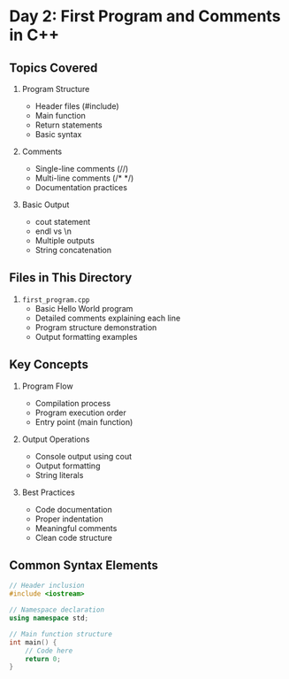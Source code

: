 # Day 2: First Program and Comments in C++

## Topics Covered

1. Program Structure

   - Header files (#include)
   - Main function
   - Return statements
   - Basic syntax

2. Comments

   - Single-line comments (//)
   - Multi-line comments (/\* \*/)
   - Documentation practices

3. Basic Output
   - cout statement
   - endl vs \n
   - Multiple outputs
   - String concatenation

## Files in This Directory

1. `first_program.cpp`
   - Basic Hello World program
   - Detailed comments explaining each line
   - Program structure demonstration
   - Output formatting examples

## Key Concepts

1. Program Flow

   - Compilation process
   - Program execution order
   - Entry point (main function)

2. Output Operations

   - Console output using cout
   - Output formatting
   - String literals

3. Best Practices
   - Code documentation
   - Proper indentation
   - Meaningful comments
   - Clean code structure

## Common Syntax Elements

```cpp
// Header inclusion
#include <iostream>

// Namespace declaration
using namespace std;

// Main function structure
int main() {
    // Code here
    return 0;
}
```
